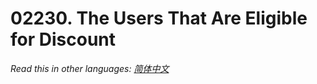 # 02230. The Users That Are Eligible for Discount

  _Read this in other languages:_
    [_简体中文_](README.zh-CN.md)

